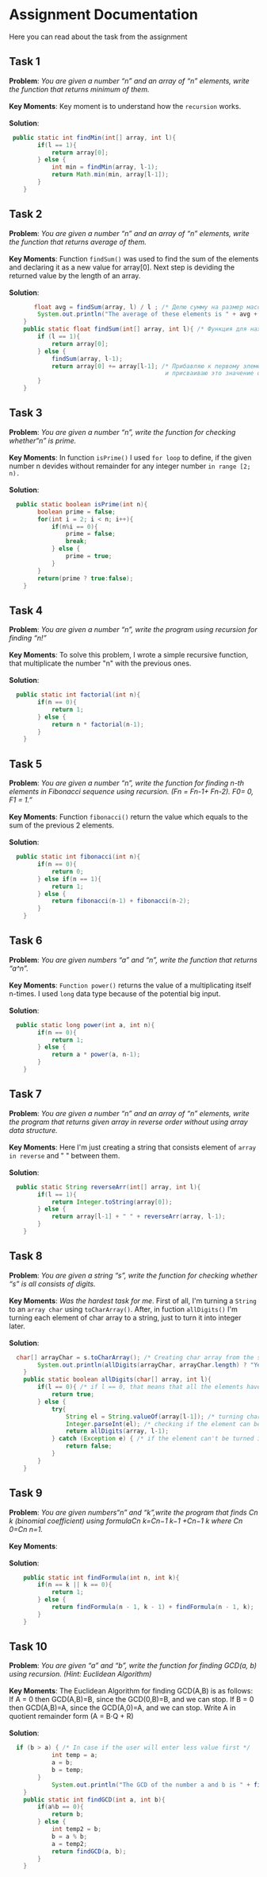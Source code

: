 # Assignment Documentation
Here you can read about the task from the assignment 
## Task 1
**Problem**: *You are given a number “n” and an array of “n” elements,
write the function that returns minimum of them.*
<br/><br/>
**Key Moments**: Key moment is to understand how the `recursion` works.
<br/><br/>
**Solution**:
```java
 public static int findMin(int[] array, int l){
        if(l == 1){
            return array[0];
        } else {
            int min = findMin(array, l-1);
            return Math.min(min, array[l-1]);
        }
    }
```

## Task 2
**Problem**: *You are given a number “n” and an array of “n” elements,
write the function that returns average of them.*
<br/><br/>
**Key Moments**: Function `findSum()` was used to find the sum of the elements and declaring it as a new value for array[0]. Next step is deviding the returned value by the length of an array.
<br/><br/>
**Solution**:
```java
       float avg = findSum(array, l) / l ; /* Делю сумму на размер массива */
        System.out.println("The average of these elements is " + avg + ".");
    }
    public static float findSum(int[] array, int l){ /* Функция для нахождения суммы элементов массива */
        if (l == 1){
            return array[0];
        } else {
            findSum(array, l-1);
            return array[0] += array[l-1]; /* Прибавляю к первому элементу последний
                                            и присваиваю это значение обратно первому элементу */
        }
    }
```
## Task 3
**Problem**: *You are given a number “n”, write the function for checking
whether“n” is prime.*
<br/><br/>
**Key Moments**: In function `isPrime()` I used `for loop` to define, if the given number n devides without remainder for any integer number `in range [2; n).`
<br/><br/>
**Solution**:
```java
  public static boolean isPrime(int n){
        boolean prime = false;
        for(int i = 2; i < n; i++){
            if(n%i == 0){
                prime = false;
                break;
            } else {
                prime = true;
            }
        }
        return(prime ? true:false);
    }
```
## Task 4
**Problem**: *You are given a number “n”, write the program using recursion for
finding “n!”*
<br/><br/>
**Key Moments**: To solve this problem, I wrote a simple recursive function, that multiplicate the number "n" with the previous ones.
<br/><br/>
**Solution**:
```java
  public static int factorial(int n){
        if(n == 0){
            return 1;
        } else {
            return n * factorial(n-1);
        }
    }
```
## Task 5
**Problem**: *You are given a number “n”, write the function for finding n-th
elements in Fibonacci sequence using recursion. (Fn = Fn-1+ Fn-2).
F0= 0, F1 = 1.”*
<br/><br/>
**Key Moments**: Function `fibonacci()` return the value which equals to the sum of the previous 2 elements.
<br/><br/>
**Solution**:
```java
  public static int fibonacci(int n){
        if(n == 0){
            return 0;
        } else if(n == 1){
            return 1;
        } else {
            return fibonacci(n-1) + fibonacci(n-2);
        }
    }
```
## Task 6
**Problem**: *You are given numbers “a” and “n”, write the function that returns “a^n”.*
<br/><br/>
**Key Moments**: `Function power()` returns the value of a multiplicating itself n-times. I used `long` data type because of the potential big input.
<br/><br/>
**Solution**:
```java
  public static long power(int a, int n){
        if(n == 0){
            return 1;
        } else {
            return a * power(a, n-1);
        }
    }
```
## Task 7
**Problem**: *You are given a number “n” and an array of “n” elements,
write the program that returns given array in reverse order
without using array data structure.*
<br/><br/>
**Key Moments**: Here I'm just creating a string that consists element of `array in reverse` and " " between them.
<br/><br/>
**Solution**:
```java
  public static String reverseArr(int[] array, int l){
        if(l == 1){
            return Integer.toString(array[0]);
        } else {
            return array[l-1] + " " + reverseArr(array, l-1);
        }
    }
```
## Task 8
**Problem**: *You are given a string “s”, write the function for checking
whether “s” is all consists of digits.*
<br/><br/>
**Key Moments**: *Was the hardest task for me*. First of all, I'm turning a `String` to an `array char` using `toCharArray()`. After, in fuction `allDigits()` I'm turning each element of char array to a string, just to turn it into integer later. 
<br/><br/>
**Solution**:
```java
  char[] arrayChar = s.toCharArray(); /* Creating char array from the string */
        System.out.println(allDigits(arrayChar, arrayChar.length) ? "Yes":"No");
    }
    public static boolean allDigits(char[] array, int l){
        if(l == 0){ /* if l == 0, that means that all the elements have completed the checking */
            return true;
        } else {
            try{
                String el = String.valueOf(array[l-1]); /* turning char element into string */
                Integer.parseInt(el); /* checking if the element can be turned into int */
                return allDigits(array, l-1);
            } catch (Exception e) { /* if the element can't be turned into int, that means that it's not a digit */
                return false;
            }
        }
    }
```
## Task 9
**Problem**: *You are given numbers“n” and “k”,write the program that
finds Cn
k
(binomial coefficient) using formulaCn
k=Cn−1
k−1
+Cn−1
k where Cn
0=Cn
n=1.*
<br/><br/>
**Key Moments**:
<br/><br/>
**Solution**:
```java
    public static int findFormula(int n, int k){
        if(n == k || k == 0){
            return 1;
        } else {
            return findFormula(n - 1, k - 1) + findFormula(n - 1, k);
        }
    }
```
## Task 10
**Problem**: *You are given “a” and “b”, write the function for finding
GCD(a, b) using recursion. (Hint: Euclidean Algorithm)*
<br/><br/>
**Key Moments**: The Euclidean Algorithm for finding GCD(A,B) is as follows: If A = 0 then GCD(A,B)=B, since the GCD(0,B)=B, and we can stop. If B = 0 then GCD(A,B)=A, since the GCD(A,0)=A, and we can stop. Write A in quotient remainder form (A = B⋅Q + R)
<br/><br/>
**Solution**:
```java
  if (b > a) { /* In case if the user will enter less value first */
            int temp = a;
            a = b;
            b = temp;
        }
            System.out.println("The GCD of the number a and b is " + findGCD(a, b) + ".");
    }
    public static int findGCD(int a, int b){
        if(a%b == 0){
            return b;
        } else {
            int temp2 = b;
            b = a % b;
            a = temp2;
            return findGCD(a, b);
        }
    }
```
